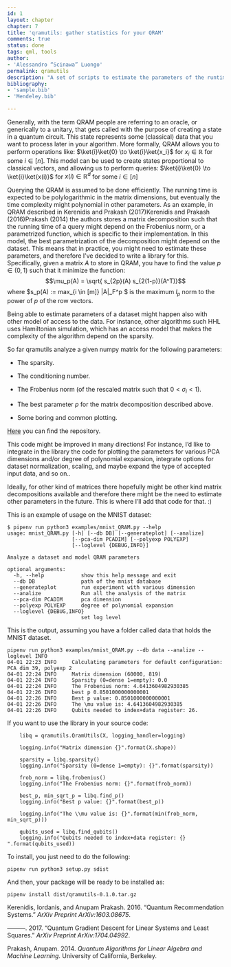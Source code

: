 ```yaml
---
id: 1
layout: chapter
chapter: 7 
title: 'qramutils: gather statistics for your QRAM'
comments: true
status: done
tags: qml, tools
author:
- 'Alessandro “Scinawa” Luongo'
permalink: qramutils
description: "A set of scripts to estimate the parameters of the runtime of QRAM based algorithms"
bibliography:
- 'sample.bib'
- 'Mendeley.bib'

---
```


Generally, with the term QRAM people are referring to an oracle, or
generically to a unitary, that gets called with the purpose of creating
a state in a quantum circuit. This state represents some (classical)
data that you want to process later in your algorithm. More formally,
QRAM allows you to perform operations like:
$\ket{i}\ket{0} \to \ket{i}\ket{x_i}$ for $x_i \in \mathbb{R}$ for some
$i \in [n]$. This model can be used to create states proportional to
classical vectors, and allowing us to perform queries:
$\ket{i}\ket{0} \to \ket{i}\ket{x(i)}$ for $x(i) \in \mathbb{R}^d$ for
some $i \in [n]$

Querying the QRAM is assumed to be done efficiently. The running time is
expected to be polylogarithmic in the matrix dimensions, but eventually
the time complexity might polynomial in other parameters. As an example,
in QRAM described in Kerenidis and Prakash (2017)Kerenidis and Prakash
(2016)Prakash (2014) the authors stores a matrix decomposition such that
the running time of a query might depend on the Frobenius norm, or a
parametrized function, which is specific to their implementation. In
this model, the best parametrization of the decomposition might depend
on the dataset. This means that in practice, you might need to estimate
these parameters, and therefore I’ve decided to write a library for
this. Specifically, given a matrix $A$ to store in QRAM, you have to
find the value $p \in \left(0, 1 \right)$ such that it minimize the
function: $$\mu_p(A) = \sqrt{ s_{2p}(A) s_{2(1-p)}(A^T)}$$ where
$s_p(A) := max_{i \in [m]} |A|_F^p $ is the maximum $l_p$ norm to the
power of $p$ of the row vectors.

Being able to estimate parameters of a dataset might happen also with
other model of access to the data. For instance, other algorithms such
HHL uses Hamiltonian simulation, which has an access model that makes
the complexity of the algorithm depend on the sparsity.

So far qramutils analyze a given numpy matrix for the following
parameters:

-   The sparsity.

-   The conditioning number.

-   The Frobenius norm (of the rescaled matrix such that
    $0< \sigma_i < 1$).

-   The best parameter $p$ for the matrix decomposition described above.

-   Some boring and common plotting.

[Here](https://github.com/Scinawa/qramutils) you can find the
repository.

This code might be improved in many directions! For instance, I’d like
to integrate in the library the code for plotting the parameters for
various PCA dimensions and/or degree of polynomial expansion, integrate
options for dataset normalization, scaling, and maybe expand the type of
accepted input data, and so on..

Ideally, for other kind of matrices there hopefully might be other kind
matrix decompositions available and therefore there might be the need to
estimate other parameters in the future. This is where I’ll add that
code for that. :)

This is an example of usage on the MNIST dataset:

    $ pipenv run python3 examples/mnist_QRAM.py --help
    usage: mnist_QRAM.py [-h] [--db DB] [--generateplot] [--analize]
                         [--pca-dim PCADIM] [--polyexp POLYEXP]
                         [--loglevel {DEBUG,INFO}]

    Analyze a dataset and model QRAM parameters

    optional arguments:
      -h, --help            show this help message and exit
      --db DB               path of the mnist database
      --generateplot        run experiment with various dimension
      --analize             Run all the analysis of the matrix
      --pca-dim PCADIM      pca dimension
      --polyexp POLYEXP     degree of polynomial expansion
      --loglevel {DEBUG,INFO}
                            set log level

This is the output, assuming you have a folder called data that holds
the MNIST dataset.

    pipenv run python3 examples/mnist_QRAM.py --db data --analize --loglevel INFO
    04-01 22:23 INFO     Calculating parameters for default configuration: PCA dim 39, polyexp 2
    04-01 22:24 INFO     Matrix dimension (60000, 819)
    04-01 22:24 INFO     Sparsity (0=dense 1=empty): 0.0
    04-01 22:24 INFO     The Frobenius norm: 4.6413604982930385
    04-01 22:26 INFO     best p 0.8501000000000001
    04-01 22:26 INFO     Best p value: 0.8501000000000001
    04-01 22:26 INFO     The \mu value is: 4.6413604982930385
    04-01 22:26 INFO     Qubits needed to index+data register: 26.

If you want to use the library in your source code:

        libq = qramutils.QramUtils(X, logging_handler=logging)

        logging.info("Matrix dimension {}".format(X.shape))

        sparsity = libq.sparsity()
        logging.info("Sparsity (0=dense 1=empty): {}".format(sparsity))

        frob_norm = libq.frobenius()
        logging.info("The Frobenius norm: {}".format(frob_norm))

        best_p, min_sqrt_p = libq.find_p()
        logging.info("Best p value: {}".format(best_p))

        logging.info("The \\mu value is: {}".format(min(frob_norm, min_sqrt_p)))

        qubits_used = libq.find_qubits()
        logging.info("Qubits needed to index+data register: {} ".format(qubits_used))

To install, you just need to do the following:

    pipenv run python3 setup.py sdist

And then, your package will be ready to be installed as:

    pipenv install dist/qramutils-0.1.0.tar.gz

<div id="refs" class="references">

<div id="ref-kerenidis2016quantum">

Kerenidis, Iordanis, and Anupam Prakash. 2016. “Quantum Recommendation
Systems.” *ArXiv Preprint ArXiv:1603.08675*.

</div>

<div id="ref-kerenidis2017quantum">

———. 2017. “Quantum Gradient Descent for Linear Systems and Least
Squares.” *ArXiv Preprint ArXiv:1704.04992*.

</div>

<div id="ref-prakash2014quantum">

Prakash, Anupam. 2014. *Quantum Algorithms for Linear Algebra and
Machine Learning*. University of California, Berkeley.

</div>

</div>
